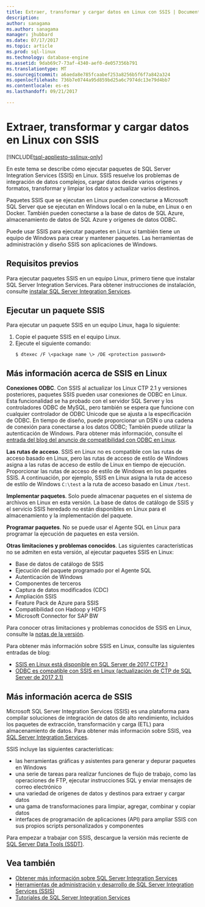 ```yaml
---
title: Extraer, transformar y cargar datos en Linux con SSIS | Documentos de Microsoft
description: 
author: sanagama
ms.author: sanagama
manager: jhubbard
ms.date: 07/17/2017
ms.topic: article
ms.prod: sql-linux
ms.technology: database-engine
ms.assetid: 9dab69c7-73af-4340-aef0-de057356b791
ms.translationtype: MT
ms.sourcegitcommit: a6aeda8e785fcaabef253a8256b5f6f7a842a324
ms.openlocfilehash: 736b7e0744a95d859bd25a6c7974dc13e79d4bb7
ms.contentlocale: es-es
ms.lasthandoff: 09/21/2017

---
```

# <a name="extract-transform-and-load-data-on-linux-with-ssis"></a>Extraer, transformar y cargar datos en Linux con SSIS

[!INCLUDE[tsql-appliesto-sslinux-only](../includes/tsql-appliesto-sslinux-only.md)]

En este tema se describe cómo ejecutar paquetes de SQL Server Integration Services (SSIS) en Linux. SSIS resuelve los problemas de integración de datos complejos, cargar datos desde varios orígenes y formatos, transformar y limpiar los datos y actualizar varios destinos. 

Paquetes SSIS que se ejecutan en Linux pueden conectarse a Microsoft SQL Server que se ejecutan en Windows local o en la nube, en Linux o en Docker. También pueden conectarse a la base de datos de SQL Azure, almacenamiento de datos de SQL Azure y orígenes de datos ODBC.

Puede usar SSIS para ejecutar paquetes en Linux si también tiene un equipo de Windows para crear y mantener paquetes. Las herramientas de administración y diseño SSIS son aplicaciones de Windows. 

## <a name="prerequisites"></a>Requisitos previos

Para ejecutar paquetes SSIS en un equipo Linux, primero tiene que instalar SQL Server Integration Services. Para obtener instrucciones de instalación, consulte [instalar SQL Server Integration Services](sql-server-linux-setup-ssis.md).

## <a name="run-an-ssis-package"></a>Ejecutar un paquete SSIS

Para ejecutar un paquete SSIS en un equipo Linux, haga lo siguiente:

1.  Copie el paquete SSIS en el equipo Linux.
2.  Ejecute el siguiente comando:
    ```
    $ dtexec /F \<package name \> /DE <protection password>
    ```

## <a name="more-about-ssis-on-linux"></a>Más información acerca de SSIS en Linux

**Conexiones ODBC**. Con SSIS al actualizar los Linux CTP 2.1 y versiones posteriores, paquetes SSIS pueden usar conexiones de ODBC en Linux. Esta funcionalidad se ha probado con el servidor SQL Server y los controladores ODBC de MySQL, pero también se espera que funcione con cualquier controlador de ODBC Unicode que se ajusta a la especificación de ODBC. En tiempo de diseño, puede proporcionar un DSN o una cadena de conexión para conectarse a los datos ODBC; También puede utilizar la autenticación de Windows. Para obtener más información, consulte el [entrada del blog del anuncio de compatibilidad con ODBC en Linux](https://blogs.msdn.microsoft.com/ssis/2017/06/16/odbc-is-supported-in-ssis-on-linux-ssis-helsinki-ctp2-1-refresh/).

**Las rutas de acceso**. SSIS en Linux no es compatible con las rutas de acceso basado en Linux, pero las rutas de acceso de estilo de Windows asigna a las rutas de acceso de estilo de Linux en tiempo de ejecución. Proporcionar las rutas de acceso de estilo de Windows en los paquetes SSIS. A continuación, por ejemplo, SSIS en Linux asigna la ruta de acceso de estilo de Windows `C:\test` a la ruta de acceso basado en Linux `/test`.

**Implementar paquetes**. Solo puede almacenar paquetes en el sistema de archivos en Linux en esta versión. La base de datos de catálogo de SSIS y el servicio SSIS heredado no están disponibles en Linux para el almacenamiento y la implementación del paquete.

**Programar paquetes**. No se puede usar el Agente SQL en Linux para programar la ejecución de paquetes en esta versión.

**Otras limitaciones y problemas conocidos**. Las siguientes características no se admiten en esta versión, al ejecutar paquetes SSIS en Linux:
  - Base de datos de catálogo de SSIS
  - Ejecución del paquete programado por el Agente SQL
  - Autenticación de Windows
  - Componentes de terceros
  - Captura de datos modificados (CDC)
  - Ampliación SSIS
  - Feature Pack de Azure para SSIS
  - Compatibilidad con Hadoop y HDFS
  - Microsoft Connector for SAP BW

Para conocer otras limitaciones y problemas conocidos de SSIS en Linux, consulte la [notas de la versión](sql-server-linux-release-notes.md#ssis).

Para obtener más información sobre SSIS en Linux, consulte las siguientes entradas de blog:

-   [SSIS en Linux está disponible en SQL Server de 2017 CTP2.1](https://blogs.msdn.microsoft.com/ssis/2017/05/17/ssis-helsinki-is-available-in-sql-server-vnext-ctp2-1/)
-   [ODBC es compatible con SSIS en Linux (actualización de CTP de SQL Server de 2017 2.1)](https://blogs.msdn.microsoft.com/ssis/2017/06/16/odbc-is-supported-in-ssis-on-linux-ssis-helsinki-ctp2-1-refresh/)

## <a name="more-about-ssis"></a>Más información acerca de SSIS

Microsoft SQL Server Integration Services (SSIS) es una plataforma para compilar soluciones de integración de datos de alto rendimiento, incluidos los paquetes de extracción, transformación y carga (ETL) para almacenamiento de datos. Para obtener más información sobre SSIS, vea [SQL Server Integration Services](/sql/integration-services/sql-server-integration-services.md).

SSIS incluye las siguientes características:
- las herramientas gráficas y asistentes para generar y depurar paquetes en Windows
- una serie de tareas para realizar funciones de flujo de trabajo, como las operaciones de FTP, ejecutar instrucciones SQL y enviar mensajes de correo electrónico
- una variedad de orígenes de datos y destinos para extraer y cargar datos
- una gama de transformaciones para limpiar, agregar, combinar y copiar datos
- interfaces de programación de aplicaciones (API) para ampliar SSIS con sus propios scripts personalizados y componentes

Para empezar a trabajar con SSIS, descargue la versión más reciente de [SQL Server Data Tools (SSDT)](/sql-docs/docs/integration-services/ssis-how-to-create-an-etl-package).

## <a name="see-also"></a>Vea también
- [Obtener más información sobre SQL Server Integration Services](/sql-docs/docs/integration-services/sql-server-integration-services)
- [Herramientas de administración y desarrollo de SQL Server Integration Services (SSIS)](/sql-docs/docs/integration-services/integration-services-ssis-development-and-management-tools)
- [Tutoriales de SQL Server Integration Services](/sql-docs/docs/integration-services/integration-services-tutorials)

